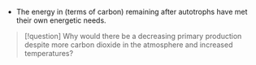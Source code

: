 - The energy in (terms of carbon) remaining after autotrophs have met their own energetic needs.
> [!question] Why would there be a decreasing primary production despite more carbon dioxide in the atmosphere and increased temperatures?
